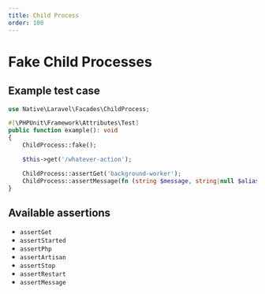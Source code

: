 ```yaml
---
title: Child Process
order: 100
---
```

# Fake Child Processes

## Example test case

```php
use Native\Laravel\Facades\ChildProcess;

#[\PHPUnit\Framework\Attributes\Test]
public function example(): void
{
    ChildProcess::fake();

    $this->get('/whatever-action');

    ChildProcess::assertGet('background-worker');
    ChildProcess::assertMessage(fn (string $message, string|null $alias) => $message === '{"some-payload":"for-the-worker"}' && $alias === null);
}
```

## Available assertions
- `assertGet`
- `assertStarted`
- `assertPhp`
- `assertArtisan`
- `assertStop`
- `assertRestart`
- `assertMessage`
